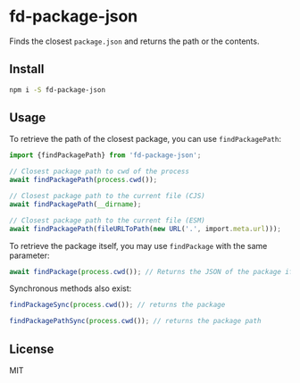 # fd-package-json

Finds the closest `package.json` and returns the path or the contents.

## Install

```sh
npm i -S fd-package-json
```

## Usage

To retrieve the path of the closest package, you can use `findPackagePath`:

```ts
import {findPackagePath} from 'fd-package-json';

// Closest package path to cwd of the process
await findPackagePath(process.cwd());

// Closest package path to the current file (CJS)
await findPackagePath(__dirname);

// Closest package path to the current file (ESM)
await findPackagePath(fileURLToPath(new URL('.', import.meta.url)));
```

To retrieve the package itself, you may use `findPackage` with the same
parameter:

```ts
await findPackage(process.cwd()); // Returns the JSON of the package if found
```

Synchronous methods also exist:

```ts
findPackageSync(process.cwd()); // returns the package

findPackagePathSync(process.cwd()); // returns the package path
```

## License

MIT
